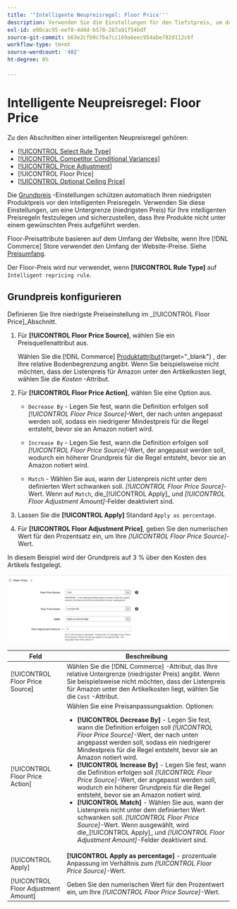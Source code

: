 ```yaml
---
title: '"Intelligente Neupreisregel: Floor Price'''
description: Verwenden Sie die Einstellungen für den Tiefstpreis, um den niedrigsten Preis für eine intelligente Preisregel zur Verwaltung Ihrer Amazon-Auflistungen zu ermitteln.
exl-id: e00cac95-eef8-4d4d-b578-287a91f54bdf
source-git-commit: b63e2cfb9c7ba7cc169a6eec954abe782d112c6f
workflow-type: tm+mt
source-wordcount: '402'
ht-degree: 0%

---
```


# Intelligente Neupreisregel: Floor Price

Zu den Abschnitten einer intelligenten Neupreisregel gehören:

- [[!UICONTROL Select Rule Type]](./intelligent-repricing-rules.md)
- [[!UICONTROL Competitor Conditional Variances]](./competitor-conditional-variances.md)
- [[!UICONTROL Price Adjustment]](./price-adjustment.md)
- [!UICONTROL Floor Price]
- [[!UICONTROL Optional Ceiling Price]](./optional-ceiling-price.md)

Die [Grundpreis](./floor-price.md) -Einstellungen schützen automatisch Ihren niedrigsten Produktpreis vor den intelligenten Preisregeln. Verwenden Sie diese Einstellungen, um eine Untergrenze (niedrigsten Preis) für Ihre intelligenten Preisregeln festzulegen und sicherzustellen, dass Ihre Produkte nicht unter einem gewünschten Preis aufgeführt werden.

Floor-Preisattribute basieren auf dem Umfang der Website, wenn Ihre [!DNL Commerce] Store verwendet den Umfang der Website-Preise. Siehe [Preisumfang](./price-scope.md).

Der Floor-Preis wird nur verwendet, wenn **[!UICONTROL Rule Type]** auf `Intelligent repricing rule`.

## Grundpreis konfigurieren

Definieren Sie Ihre niedrigste Preiseinstellung im _[!UICONTROL Floor Price]_Abschnitt.

1. Für **[!UICONTROL Floor Price Source]**, wählen Sie ein Preisquellenattribut aus.

   Wählen Sie die [!DNL Commerce] [Produktattribut](https://docs.magento.com/user-guide/catalog/product-attributes.html){target="_blank"} , der Ihre relative Bodenbegrenzung angibt. Wenn Sie beispielsweise nicht möchten, dass der Listenpreis für Amazon unter den Artikelkosten liegt, wählen Sie die *Kosten* -Attribut.

1. Für **[!UICONTROL Floor Price Action]**, wählen Sie eine Option aus.

   - `Decrease By` - Legen Sie fest, wann die Definition erfolgen soll _[!UICONTROL Floor Price Source]_-Wert, der nach unten angepasst werden soll, sodass ein niedrigerer Mindestpreis für die Regel entsteht, bevor sie an Amazon notiert wird.

   - `Increase By` - Legen Sie fest, wann die Definition erfolgen soll _[!UICONTROL Floor Price Source]_-Wert, der angepasst werden soll, wodurch ein höherer Grundpreis für die Regel entsteht, bevor sie an Amazon notiert wird.

   - `Match` - Wählen Sie aus, wann der Listenpreis nicht unter dem definierten Wert schwanken soll. _[!UICONTROL Floor Price Source]_-Wert. Wenn auf `Match`, die_[!UICONTROL Apply]_ und _[!UICONTROL Floor Adjustment Amount]_-Felder deaktiviert sind.

1. Lassen Sie die **[!UICONTROL Apply]** Standard `Apply as percentage`.

1. Für **[!UICONTROL Floor Adjustment Price]**, geben Sie den numerischen Wert für den Prozentsatz ein, um Ihre _[!UICONTROL Floor Price Source]_-Wert.

In diesem Beispiel wird der Grundpreis auf 3 % über den Kosten des Artikels festgelegt.

![Beispiel einer intelligenten Neupreisregel - Grundpreis](assets/ob-intelligent-pricde-rule-floor-price.png)

| Feld | Beschreibung |
|--- |--- |
| [!UICONTROL Floor Price Source] | Wählen Sie die [!DNL Commerce] -Attribut, das Ihre relative Untergrenze (niedrigster Preis) angibt. Wenn Sie beispielsweise nicht möchten, dass der Listenpreis für Amazon unter den Artikelkosten liegt, wählen Sie die `Cost` -Attribut. |
| [!UICONTROL Floor Price Action] | Wählen Sie eine Preisanpassungsaktion. Optionen:<ul><li>**[!UICONTROL Decrease By]** - Legen Sie fest, wann die Definition erfolgen soll _[!UICONTROL Floor Price Source]_-Wert, der nach unten angepasst werden soll, sodass ein niedrigerer Mindestpreis für die Regel entsteht, bevor sie an Amazon notiert wird.</li><li>**[!UICONTROL Increase By]** - Legen Sie fest, wann die Definition erfolgen soll _[!UICONTROL Floor Price Source]_-Wert, der angepasst werden soll, wodurch ein höherer Grundpreis für die Regel entsteht, bevor sie an Amazon notiert wird.</li><li>**[!UICONTROL Match]** - Wählen Sie aus, wann der Listenpreis nicht unter dem definierten Wert schwanken soll. _[!UICONTROL Floor Price Source]_-Wert. Wenn ausgewählt, wird die_[!UICONTROL Apply]_ und _[!UICONTROL Floor Adjustment Amount]_-Felder deaktiviert sind.</li></ul> |
| [!UICONTROL Apply] | **[!UICONTROL Apply as percentage]** - prozentuale Anpassung im Verhältnis zum _[!UICONTROL Floor Price Source]_-Wert. |
| [!UICONTROL Floor Adjustment Amount] | Geben Sie den numerischen Wert für den Prozentwert ein, um Ihre _[!UICONTROL Floor Price Source]_-Wert. |

